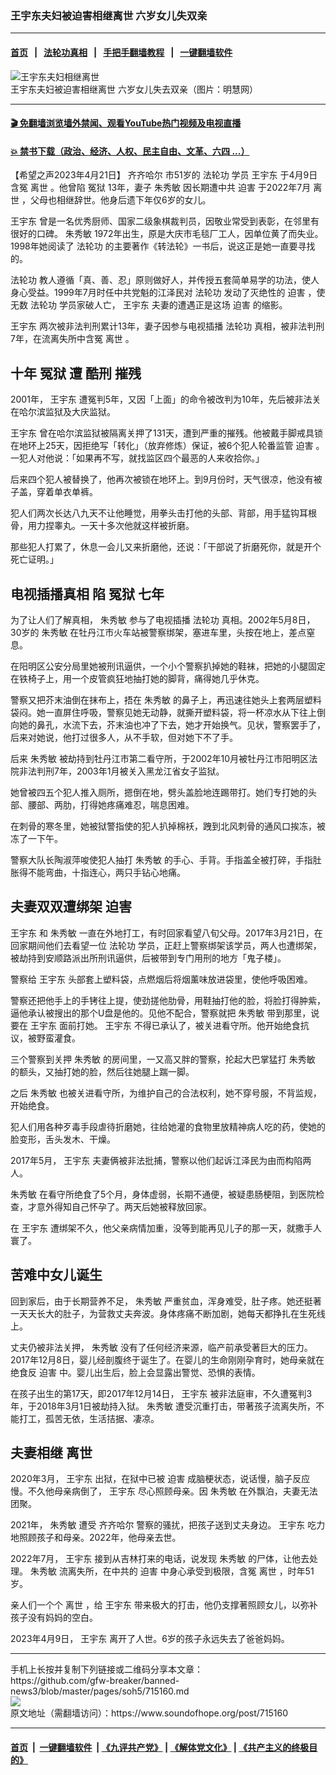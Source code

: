 ### 王宇东夫妇被迫害相继离世 六岁女儿失双亲
------------------------

#### [首页](https://github.com/gfw-breaker/banned-news3/blob/master/README.md) &nbsp;&nbsp;|&nbsp;&nbsp; [法轮功真相](https://github.com/begood0513/basic/blob/master/README.md)  &nbsp;&nbsp;|&nbsp;&nbsp; [手把手翻墙教程](https://github.com/gfw-breaker/guides/wiki)  &nbsp;&nbsp;|&nbsp;&nbsp; [一键翻墙软件](https://github.com/gfw-breaker/nogfw/blob/master/README.md)  



<div><img alt="王宇东夫妇相继离世" src="https://img.soundofhope.org/2023-04/1682121449327.jpg"/>
<br/><figcaption class="caption">
 王宇东夫妇被迫害相继离世 六岁女儿失去双亲（图片：明慧网）
</figcaption></div><hr/>

#### [ 🎬  免翻墙浏览墙外禁闻、观看YouTube热门视频及电视直播](https://github.com/gfw-breaker/HelloWorld)

#### [ 💥  禁书下载（政治、经济、人权、民主自由、文革、六四 ...）](https://github.com/gfw-breaker/books/blob/master/README.md)

<div><div class="Content__Wrapper sc-1bvya0-0 elmmKw article_body" data-checkusr="" itemprop="articleBody">
 <div id="post_place_1">
 </div>
 <p class="meta-top">
  <span class="meta">
   【希望之声2023年4月21日】
  </span>
  <ok href="/term/401053">
   齐齐哈尔
  </ok>
  市51岁的
  <ok href="/term/968">
   法轮功
  </ok>
  学员
  <ok href="/term/862757">
   王宇东
  </ok>
  于4月9日含冤
  <ok href="/term/88889">
   离世
  </ok>
  。他曾陷
  <ok href="/term/12638">
   冤狱
  </ok>
  13年，妻子
  <ok href="/term/862760">
   朱秀敏
  </ok>
  因长期遭中共
  <ok href="/term/6834">
   迫害
  </ok>
  于2022年7月
  <ok href="/term/88889">
   离世
  </ok>
  ，父母也相继辞世。他身后遗下年仅6岁的女儿。
 </p>
 <p>
  <ok href="/term/862757">
   王宇东
  </ok>
  曾是一名优秀厨师、国家二级象棋裁判员，因敬业常受到表彰，在邻里有很好的口碑。
  <ok href="/term/862760">
   朱秀敏
  </ok>
  1972年出生，原是大庆市毛毯厂工人，因单位黄了而失业。1998年她阅读了
  <ok href="/term/968">
   法轮功
  </ok>
  的主要著作《转法轮》一书后，说这正是她一直要寻找的。
 </p>
 <p>
  <ok href="/term/968">
   法轮功
  </ok>
  教人遵循「真、善、忍」原则做好人，并传授五套简单易学的功法，使人身心受益。1999年7月时任中共党魁的江泽民对
  <ok href="/term/968">
   法轮功
  </ok>
  发动了灭绝性的
  <ok href="/term/6834">
   迫害
  </ok>
  ，使无数
  <ok href="/term/968">
   法轮功
  </ok>
  学员家破人亡，
  <ok href="/term/862757">
   王宇东
  </ok>
  夫妻的遭遇正是这场
  <ok href="/term/6834">
   迫害
  </ok>
  的缩影。
 </p>
 <p>
  <ok href="/term/862757">
   王宇东
  </ok>
  两次被非法判刑累计13年，妻子因参与电视插播
  <ok href="/term/968">
   法轮功
  </ok>
  真相，被非法判刑7年，在流离失所中含冤
  <ok href="/term/88889">
   离世
  </ok>
  。
 </p>
 <h2>
  十年
  <ok href="/term/12638">
   冤狱
  </ok>
  遭
  <ok href="/term/8379">
   酷刑
  </ok>
  摧残
 </h2>
 <p>
  2001年，
  <ok href="/term/862757">
   王宇东
  </ok>
  遭冤判5年，又因「上面」的命令被改判为10年，先后被非法关在哈尔滨监狱及大庆监狱。
 </p>
 <p>
  <ok href="/term/862757">
   王宇东
  </ok>
  曾在哈尔滨监狱被隔离关押了131天，遭到严重的摧残。他被戴手脚戒具锁在地环上25天，因拒绝写「转化」（放弃修炼）保证，被6个犯人轮番监管
  <ok href="/term/6834">
   迫害
  </ok>
  。一犯人对他说：「如果再不写，就找监区四个最恶的人来收拾你。」
 </p>
 <p>
  后来四个犯人被替换了，他再次被锁在地环上。到9月份时，天气很凉，他没有被子盖，穿着单衣单裤。
 </p>
 <p>
  犯人们两次长达八九天不让他睡觉，用拳头击打他的头部、背部，用手猛钩耳根骨，用力捏睾丸。一天十多次他就这样被折磨。
 </p>
 <p>
  那些犯人打累了，休息一会儿又来折磨他，还说：「干部说了折磨死你，就是开个死亡证明。」
 </p>
 <h2>
  <b>
   电视插播真相 陷
   <ok href="/term/12638">
    冤狱
   </ok>
   七年
  </b>
 </h2>
 <p>
  为了让人们了解真相，
  <ok href="/term/862760">
   朱秀敏
  </ok>
  参与了电视插播
  <ok href="/term/968">
   法轮功
  </ok>
  真相。2002年5月8日，30岁的
  <ok href="/term/862760">
   朱秀敏
  </ok>
  在牡丹江市火车站被警察绑架，塞进车里，头按在地上，差点窒息。
 </p>
 <p>
  在阳明区公安分局里她被刑讯逼供，一个小个警察扒掉她的鞋袜，把她的小腿固定在铁椅子上，用一个皮管疯狂地抽打她的脚背，痛得她几乎休克。
 </p>
 <p>
  警察又把芥末油倒在抹布上，捂在
  <ok href="/term/862760">
   朱秀敏
  </ok>
  的鼻子上，再迅速往她头上套两层塑料袋闷。她一直屏住呼吸，警察见她无动静，就撕开塑料袋，将一杯凉水从下往上倒向她的鼻孔，水流下去，芥末油也冲了下去，她才开始换气。见状，警察罢手了，后来对她说，他打过很多人，从不手软，但对她下不了手。
 </p>
 <p>
  后来
  <ok href="/term/862760">
   朱秀敏
  </ok>
  被劫持到牡丹江市第二看守所，于2002年10月被牡丹江市阳明区法院非法判刑7年，2003年1月被关入黑龙江省女子监狱。
 </p>
 <p>
  她曾被四五个犯人推入厕所，摁倒在地，劈头盖脸地连踢带打。她们专打她的头部、腰部、两肋，打得她疼痛难忍，喘息困难。
 </p>
 <p>
  在刺骨的寒冬里，她被狱警指使的犯人扒掉棉袄，跩到北风刺骨的通风口挨冻，被冻了一下午。
 </p>
 <p>
  警察大队长陶淑萍唆使犯人抽打
  <ok href="/term/862760">
   朱秀敏
  </ok>
  的手心、手背。手指盖全被打碎，手指肚胀得不能弯曲，十指连心，两只手钻心地痛。
 </p>
 <h2>
  夫妻双双遭绑架
  <ok href="/term/6834">
   迫害
  </ok>
 </h2>
 <p>
  <ok href="/term/862757">
   王宇东
  </ok>
  和
  <ok href="/term/862760">
   朱秀敏
  </ok>
  一直在外地打工，有时回家看望八旬父母。2017年3月21日，在回家期间他们去看望一位
  <ok href="/term/968">
   法轮功
  </ok>
  学员，正赶上警察绑架该学员，两人也遭绑架，被劫持到安顺路派出所刑讯逼供，后被带到专门用刑的地方「鬼子楼」。
 </p>
 <p>
  警察给
  <ok href="/term/862757">
   王宇东
  </ok>
  头部套上塑料袋，点燃烟后将烟薰味放进袋里，使他呼吸困难。
 </p>
 <p>
  警察还把他手上的手铐往上提，使劲搓他肋骨，用鞋抽打他的脸，将脸打得肿紫，逼他承认被搜出的那个U盘是他的。见他不配合，警察就把
  <ok href="/term/862760">
   朱秀敏
  </ok>
  带到那里，说要在
  <ok href="/term/862757">
   王宇东
  </ok>
  面前打她。
  <ok href="/term/862757">
   王宇东
  </ok>
  不得已承认了，被关进看守所。他开始绝食抗议，被野蛮灌食。
 </p>
 <p>
  三个警察到关押
  <ok href="/term/862760">
   朱秀敏
  </ok>
  的房间里，一又高又胖的警察，抡起大巴掌猛打
  <ok href="/term/862760">
   朱秀敏
  </ok>
  的额头，又抽打她的脸，然后往她腿上踹一脚。
 </p>
 <p>
  之后
  <ok href="/term/862760">
   朱秀敏
  </ok>
  也被关进看守所，为维护自己的合法权利，她不穿号服，不背监规，开始绝食。
 </p>
 <p>
  犯人们用各种歹毒手段虐待折磨她，往给她灌的食物里放精神病人吃的药，使她的脸变形，舌头发木、干燥。
 </p>
 <p>
  2017年5月，
  <ok href="/term/862757">
   王宇东
  </ok>
  夫妻俩被非法批捕，警察以他们起诉江泽民为由而构陷两人。
 </p>
 <p>
  <ok href="/term/862760">
   朱秀敏
  </ok>
  在看守所绝食了5个月，身体虚弱，长期不通便，被疑患肠梗阻，到医院检查，才意外得知自己怀孕了。两天后她被释放回家。
 </p>
 <p>
  在
  <ok href="/term/862757">
   王宇东
  </ok>
  遭绑架不久，他父亲病情加重，没等到能再见儿子的那一天，就撒手人寰了。
 </p>
 <h2>
  苦难中女儿诞生
 </h2>
 <p>
  回到家后，由于长期营养不足，
  <ok href="/term/862760">
   朱秀敏
  </ok>
  严重贫血，浑身难受，肚子疼。她还挺著一天天长大的肚子，为营救丈夫奔波。身体疼痛不断加剧，她每天都挣扎在生死线上。
 </p>
 <p>
  丈夫仍被非法关押，
  <ok href="/term/862760">
   朱秀敏
  </ok>
  没有了任何经济来源，临产前承受著巨大的压力。2017年12月8日，婴儿经剖腹终于诞生了。在婴儿的生命刚刚孕育时，她母亲就在绝食反
  <ok href="/term/6834">
   迫害
  </ok>
  中。婴儿出生后，脸上会显露出警觉、恐惧的表情。
 </p>
 <p>
  在孩子出生的第17天，即2017年12月14日，
  <ok href="/term/862757">
   王宇东
  </ok>
  被非法庭审，不久遭冤判3年，于2018年3月1日被劫持入狱。
  <ok href="/term/862760">
   朱秀敏
  </ok>
  遭受沉重打击，带著孩子流离失所，不能打工，孤苦无依，生活拮据、凄凉。
 </p>
 <h2>
  夫妻相继
  <ok href="/term/88889">
   离世
  </ok>
 </h2>
 <p>
  2020年3月，
  <ok href="/term/862757">
   王宇东
  </ok>
  出狱，在狱中已被
  <ok href="/term/6834">
   迫害
  </ok>
  成脑梗状态，说话慢，脑子反应慢。不久他母亲病倒了，
  <ok href="/term/862757">
   王宇东
  </ok>
  尽心照顾母亲。因
  <ok href="/term/862760">
   朱秀敏
  </ok>
  在外飘泊，夫妻无法团聚。
 </p>
 <p>
  2021年，
  <ok href="/term/862760">
   朱秀敏
  </ok>
  遭受
  <ok href="/term/401053">
   齐齐哈尔
  </ok>
  警察的骚扰，把孩子送到丈夫身边。
  <ok href="/term/862757">
   王宇东
  </ok>
  吃力地照顾孩子和母亲。2022年，他母亲去世。
 </p>
 <p>
  2022年7月，
  <ok href="/term/862757">
   王宇东
  </ok>
  接到从吉林打来的电话，说发现
  <ok href="/term/862760">
   朱秀敏
  </ok>
  的尸体，让他去处理。
  <ok href="/term/862760">
   朱秀敏
  </ok>
  流离失所，在中共的
  <ok href="/term/6834">
   迫害
  </ok>
  中身心承受到极限，含冤
  <ok href="/term/88889">
   离世
  </ok>
  ，时年51岁。
 </p>
 <p>
  亲人们一个个
  <ok href="/term/88889">
   离世
  </ok>
  ，给
  <ok href="/term/862757">
   王宇东
  </ok>
  带来极大的打击，他仍支撑著照顾女儿，以弥补孩子没有妈妈的空白。
 </p>
 <p>
  2023年4月9日，
  <ok href="/term/862757">
   王宇东
  </ok>
  离开了人世。6岁的孩子永远失去了爸爸妈妈。
 </p>
</div>
</div>
<hr/>
手机上长按并复制下列链接或二维码分享本文章：<br/>
https://github.com/gfw-breaker/banned-news3/blob/master/pages/soh5/715160.md <br/>
<a href='https://github.com/gfw-breaker/banned-news3/blob/master/pages/soh5/715160.md'><img src='https://github.com/gfw-breaker/banned-news3/blob/master/pages/soh5/715160.md.png'/></a> <br/>
原文地址（需翻墙访问）：https://www.soundofhope.org/post/715160


------------------------
#### [首页](https://github.com/gfw-breaker/banned-news3/blob/master/README.md) &nbsp;|&nbsp; [一键翻墙软件](https://github.com/gfw-breaker/nogfw/blob/master/README.md) &nbsp;| [《九评共产党》](https://github.com/gfw-breaker/9ping.md/blob/master/README.md#九评之一评共产党是什么) | [《解体党文化》](https://github.com/gfw-breaker/jtdwh.md/blob/master/README.md) | [《共产主义的终极目的》](https://github.com/gfw-breaker/gczydzjmd.md/blob/master/README.md)


<img src='http://gfw-breaker.win/banned-news3/pages/soh5/715160.md' width='0px' height='0px'/>